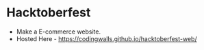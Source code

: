 # Hacktoberfest

* Make a E-commerce website.
* Hosted Here - https://codingwalls.github.io/hacktoberfest-web/
